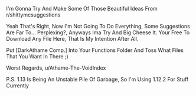 I'm Gonna Try And Make Some Of Those Beautiful Ideas From r/shittymcsuggestions

Yeah That's Right, Now I'm Not Going To Do Everything, Some Suggestions Are Far To... Perplexing?, Anyways Ima Try And Big Cheese It.
Your Free To Download Any File Here, That Is My Intention After All.

Put [DarkAthame Comp.] Into Your Functions Folder And Toss What Files That You Want In There ;)

Worst Regards,
u/Athame-The-VoidIndex

P.S. 1.13 Is Being An Unstable Pile Of Garbage, So I'm Using 1.12.2 For Stuff Currently
